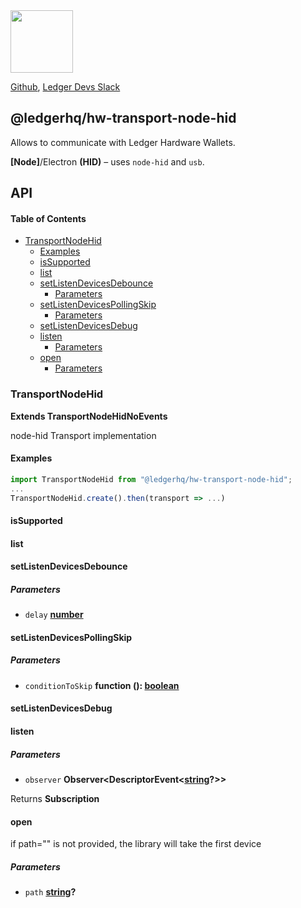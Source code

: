 <img src="https://user-images.githubusercontent.com/211411/34776833-6f1ef4da-f618-11e7-8b13-f0697901d6a8.png" height="100" />

[Github](https://github.com/LedgerHQ/ledgerjs/),
[Ledger Devs Slack](https://ledger-dev.slack.com/)

## @ledgerhq/hw-transport-node-hid

Allows to communicate with Ledger Hardware Wallets.

**[Node]**/Electron **(HID)** – uses `node-hid` and `usb`.

## API

<!-- Generated by documentation.js. Update this documentation by updating the source code. -->

#### Table of Contents

-   [TransportNodeHid](#transportnodehid)
    -   [Examples](#examples)
    -   [isSupported](#issupported)
    -   [list](#list)
    -   [setListenDevicesDebounce](#setlistendevicesdebounce)
        -   [Parameters](#parameters)
    -   [setListenDevicesPollingSkip](#setlistendevicespollingskip)
        -   [Parameters](#parameters-1)
    -   [setListenDevicesDebug](#setlistendevicesdebug)
    -   [listen](#listen)
        -   [Parameters](#parameters-2)
    -   [open](#open)
        -   [Parameters](#parameters-3)

### TransportNodeHid

**Extends TransportNodeHidNoEvents**

node-hid Transport implementation

#### Examples

```javascript
import TransportNodeHid from "@ledgerhq/hw-transport-node-hid";
...
TransportNodeHid.create().then(transport => ...)
```

#### isSupported

#### list

#### setListenDevicesDebounce

##### Parameters

-   `delay` **[number](https://developer.mozilla.org/docs/Web/JavaScript/Reference/Global_Objects/Number)** 

#### setListenDevicesPollingSkip

##### Parameters

-   `conditionToSkip` **function (): [boolean](https://developer.mozilla.org/docs/Web/JavaScript/Reference/Global_Objects/Boolean)** 

#### setListenDevicesDebug

#### listen

##### Parameters

-   `observer` **Observer&lt;DescriptorEvent&lt;[string](https://developer.mozilla.org/docs/Web/JavaScript/Reference/Global_Objects/String)?>>** 

Returns **Subscription** 

#### open

if path="" is not provided, the library will take the first device

##### Parameters

-   `path` **[string](https://developer.mozilla.org/docs/Web/JavaScript/Reference/Global_Objects/String)?** 
